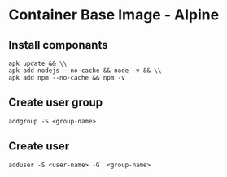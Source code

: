 # Container Base Image - Alpine

## Install componants
```shell
apk update && \\
apk add nodejs --no-cache && node -v && \\
apk add npm --no-cache && npm -v
```

## Create user group
```shell
addgroup -S <group-name>
```

## Create user 
```shell
adduser -S <user-name> -G  <group-name>
```

